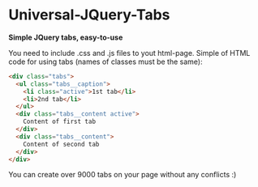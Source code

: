 # Universal-JQuery-Tabs
**Simple JQuery tabs, easy-to-use**

You need to include .css and .js files to yout html-page.
Simple of HTML code for using tabs (names of classes must be the same):


```html
<div class="tabs">
  <ul class="tabs__caption">
    <li class="active">1st tab</li>
    <li>2nd tab</li>
  </ul>
  <div class="tabs__content active">
    Content of first tab
  </div>
  <div class="tabs__content">
    Content of second tab
  </div>
</div>
```

You can create over 9000 tabs on your page without any conflicts :)
